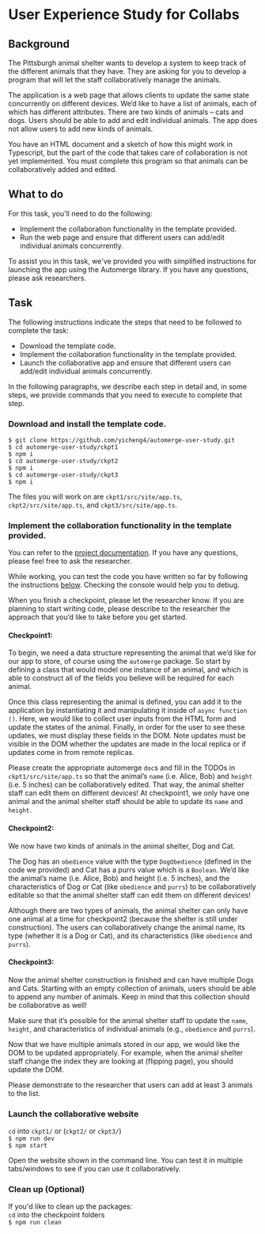 # User Experience Study for Collabs
## Background
The Pittsburgh animal shelter wants to develop a system to keep track of the different animals that they have. They are asking for you to develop a program that will let the staff collaboratively manage the animals.

The application is a web page that allows clients to update the same state concurrently on different devices. We’d like to have a list of animals, each of which has different attributes. There are two kinds of animals – cats and dogs. Users should be able to add and edit individual animals. The app does not allow users to add new kinds of animals.

You have an HTML document and a sketch of how this might work in Typescript, but the part of the code that takes care of collaboration is not yet implemented. You must complete this program so that animals can be collaboratively added and edited.


## What to do
For this task, you'll need to do the following:  
- Implement the collaboration functionality in the template provided.  
- Run the web page and ensure that different users can add/edit individual animals concurrently.
 
To assist you in this task, we've provided you with simplified instructions for launching the app using the Automerge library. If you have any questions, please ask researchers.
## Task

The following instructions indicate the steps that need to be followed to complete the task:

- Download the template code.  
- Implement the collaboration functionality in the template provided.  
- Launch the collaborative app and ensure that different users can add/edit individual animals concurrently.

In the following paragraphs, we describe each step in detail and, in some steps, we provide commands that you need to execute to complete that step. 
### Download and install the template code.  
  ```
  $ git clone https://github.com/yicheng4/automerge-user-study.git
  $ cd automerge-user-study/ckpt1
  $ npm i
  $ cd automerge-user-study/ckpt2
  $ npm i
  $ cd automerge-user-study/ckpt3
  $ npm i
  ```
 The files you will work on are `ckpt1/src/site/app.ts`,  `ckpt2/src/site/app.ts`, and
 `ckpt3/src/site/app.ts`.


### Implement the collaboration functionality in the template provided.
You can refer to the [project documentation](https://automerge.org/). If you have any questions, please feel free to ask the researcher.   

While working, you can test the code you have written so far by following the instructions [below](#launch-the-collaborative-website). Checking the console would help you to debug. 

When you finish a checkpoint, please let the researcher know. If you are planning to start writing code, please describe to the researcher the approach that you’d like to take before you get started.  


#### Checkpoint1:

To begin, we need a data structure representing the animal that we’d like for our app to store, of course using the `automerge` package. So start by defining a class that would model one instance of an animal, and which is able to construct all of the fields you believe will be required for each animal.

Once this class representing the animal is defined, you can add it to the application by instantiating it and manipulating it inside of `async function ()`. Here, we would like to collect user inputs from the HTML form and update the states of the animal. Finally, in order for the user to see these updates, we must display these fields in the DOM. Note updates must be visible in the DOM whether the updates are made in the local replica or if updates come in from remote replicas.

Please create the appropriate automerge `doc`s and fill in the TODOs in `ckpt1/src/site/app.ts`  so that the animal’s `name` (i.e. Alice, Bob) and `height` (i.e. 5 inches) can be collaboratively edited. That way, the animal shelter staff can edit them on different devices!
At checkpoint1, we only have one animal and the animal shelter staff should be able to update its `name` and `height`.


#### Checkpoint2:
We now have two kinds of animals in the animal shelter, Dog and Cat.

The Dog has an `obedience` value with the type `DogObedience` (defined in the code we provided) and Cat has a purrs value which is a `Boolean`. We’d like the animal’s name (i.e. Alice, Bob) and height (i.e. 5 inches), and the characteristics of Dog or Cat (like `obedience` and `purrs`) to be collaboratively editable so that the animal shelter staff can edit them on different devices!

Although there are two types of animals, the animal shelter can only have one animal at a time for checkpoint2 (because the shelter is still under construction). The users can collaboratively change the animal name, its type (whether it is a Dog or Cat), and its characteristics (like `obedience` and `purrs`).


#### Checkpoint3:
Now the animal shelter construction is finished and can have multiple Dogs and Cats. Starting with an empty collection of animals, users should be able to append any number of animals. Keep in mind that this collection should be collaborative as well! 

Make sure that it’s possible for the animal shelter staff to update the `name`, `height`, and characteristics of individual animals (e.g., `obedience` and `purrs`). 

Now that we have multiple animals stored in our app, we would like the DOM to be updated appropriately. For example, when the animal shelter staff change the index they are looking at (flipping page), you should update the DOM.

Please demonstrate to the researcher that users can add at least 3 animals to the list.


### Launch the collaborative website
  `cd` into `ckpt1/` or (`ckpt2/` or `ckpt3/`)  
  `$ npm run dev`  
  `$ npm start`  

Open the website shown in the command line. You can test it in multiple tabs/windows to see if you can use it collaboratively.
### Clean up (Optional)
If you'd like to clean up the packages:  
`cd` into the checkpoint folders  
`$ npm run clean`  

